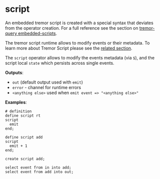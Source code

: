 # script

An embedded tremor script is created with a special syntax that deviates from the operator creation. For a full reference see the section on [tremor-query embedded-scripts](../../language/pipelines#embedded-script-definitions).

The tremor script runtime allows to modify events or their metadata. To learn more about Tremor Script please see the [related section](../../language/scripts).

The `script` operator allows to modify the events metadata (via `$`), and the script local `state` which persists across single events.

**Outputs**:

- `out` (default output used with `emit`)
- `error` - channel for runtime errors
- `<anything else>` used when `emit event => "<anything else>"`

**Examples**:

```tremor
# definition
define script rt
script
  emit
end;
```

```tremor
define script add
script
  emit + 1
end;

create script add;

select event from in into add;
select event from add into out;
```